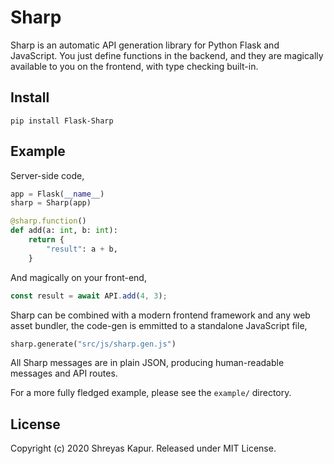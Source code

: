# Sharp

Sharp is an automatic API generation library for Python Flask and JavaScript. You just define functions in the backend, and they are magically available to you on the frontend, with type checking built-in.

## Install

```
pip install Flask-Sharp
```

## Example

Server-side code,

```python
app = Flask(__name__)
sharp = Sharp(app)

@sharp.function()
def add(a: int, b: int):
    return {
        "result": a + b,
    }
```

And magically on your front-end,

```js
const result = await API.add(4, 3);
```

Sharp can be combined with a modern frontend framework and any web asset bundler, the code-gen is emmitted to a standalone JavaScript file,

```python
sharp.generate("src/js/sharp.gen.js")
```

All Sharp messages are in plain JSON, producing human-readable messages and API routes.

For a more fully fledged example, please see the `example/` directory.

## License

Copyright (c) 2020 Shreyas Kapur. Released under MIT License.
